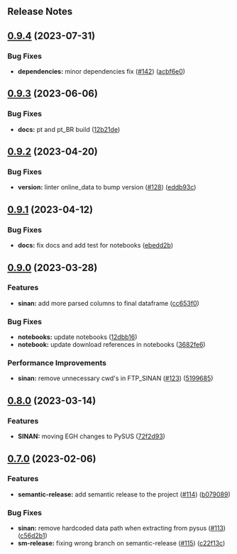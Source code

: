 Release Notes
---

## [0.9.4](https://github.com/AlertaDengue/PySUS/compare/0.9.3...0.9.4) (2023-07-31)


### Bug Fixes

* **dependencies:** minor dependencies fix ([#142](https://github.com/AlertaDengue/PySUS/issues/142)) ([acbf6e0](https://github.com/AlertaDengue/PySUS/commit/acbf6e0f5dde21348723f474761f687090256258))

## [0.9.3](https://github.com/AlertaDengue/PySUS/compare/0.9.2...0.9.3) (2023-06-06)


### Bug Fixes

* **docs:** pt and pt_BR build ([12b21de](https://github.com/AlertaDengue/PySUS/commit/12b21de78a6220ca8d158a39ccd6f152f5b343e0))

## [0.9.2](https://github.com/AlertaDengue/PySUS/compare/0.9.1...0.9.2) (2023-04-20)


### Bug Fixes

* **version:** linter online_data to bump version ([#128](https://github.com/AlertaDengue/PySUS/issues/128)) ([eddb93c](https://github.com/AlertaDengue/PySUS/commit/eddb93c5094a7bfebca51d57f33fbc3891f1d54f))

## [0.9.1](https://github.com/AlertaDengue/PySUS/compare/0.9.0...0.9.1) (2023-04-12)


### Bug Fixes

* **docs:** fix docs and add test for notebooks ([ebedd2b](https://github.com/AlertaDengue/PySUS/commit/ebedd2bec2d9be58f9eb2aa5433a11d04a688379))

## [0.9.0](https://github.com/AlertaDengue/PySUS/compare/0.8.0...0.9.0) (2023-03-28)


### Features

* **sinan:** add more parsed columns to final dataframe ([cc653f0](https://github.com/AlertaDengue/PySUS/commit/cc653f0dfc4793a50ed5b76d1ed40520ae4e75f9))


### Bug Fixes

* **notebooks:** update notebooks ([12dbb16](https://github.com/AlertaDengue/PySUS/commit/12dbb16e24208f7c24b0f790259d55bcad3b4562))
* **notebook:** update download references in notebooks ([3682fe6](https://github.com/AlertaDengue/PySUS/commit/3682fe61be27235c806ec90112157b0b366bb4af))


### Performance Improvements

* **sinan:** remove unnecessary cwd's in FTP_SINAN ([#123](https://github.com/AlertaDengue/PySUS/issues/123)) ([5199685](https://github.com/AlertaDengue/PySUS/commit/519968537c6493c19e65de0e9e1856c47850e4dd))

## [0.8.0](https://github.com/AlertaDengue/PySUS/compare/0.7.0...0.8.0) (2023-03-14)


### Features

* **SINAN:** moving EGH changes to PySUS ([72f2d93](https://github.com/AlertaDengue/PySUS/commit/72f2d938e4d4b742b730d5e599564357a05825f8))

## [0.7.0](https://github.com/AlertaDengue/PySUS/compare/v0.6.4...0.7.0) (2023-02-06)


### Features

* **semantic-release:** add semantic release to the project ([#114](https://github.com/AlertaDengue/PySUS/issues/114)) ([b079089](https://github.com/AlertaDengue/PySUS/commit/b0790898785666f588e716e02acdcc536d06c2e5))


### Bug Fixes

* **sinan:** remove hardcoded data path when extracting from pysus ([#113](https://github.com/AlertaDengue/PySUS/issues/113)) ([c56d2b1](https://github.com/AlertaDengue/PySUS/commit/c56d2b1a0ecf4e0d8efa4ea76e8cae3decc788d5))
* **sm-release:** fixing wrong branch on semantic-release ([#115](https://github.com/AlertaDengue/PySUS/issues/115)) ([c22f13c](https://github.com/AlertaDengue/PySUS/commit/c22f13c9c12fa3df45045db6b9d346318a2f25ef))
